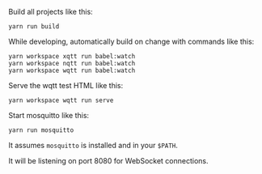 Build all projects like this:

```
yarn run build
```

While developing, automatically build on change with commands like this:

```
yarn workspace xqtt run babel:watch
yarn workspace nqtt run babel:watch
yarn workspace wqtt run babel:watch
```

Serve the wqtt test HTML like this:

```
yarn workspace wqtt run serve
```

Start mosquitto like this:

```
yarn run mosquitto
```

It assumes `mosquitto` is installed and in your `$PATH`.

It will be listening on port 8080 for WebSocket connections.
